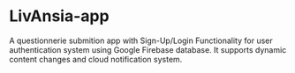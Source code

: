 # LivAnsia-app
A questionnerie submition app with Sign-Up/Login Functionality for user authentication system using Google Firebase database. It supports dynamic content changes and cloud notification system.
